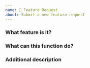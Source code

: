 ```yaml
---
name: 🍰 Feature Request
about: Submit a new feature request
---
```


<!--
Feature Request(https://github.com/xtaodada/PagerMaid-Modify/wiki) or [issue](https://github.com/xtaodada/PagerMaid-Modify/issues) , and provide all the information required by this template.
Otherwise the issue will be closed immediately.
-->

### What feature is it?

### What can this function do?

### Additional description
